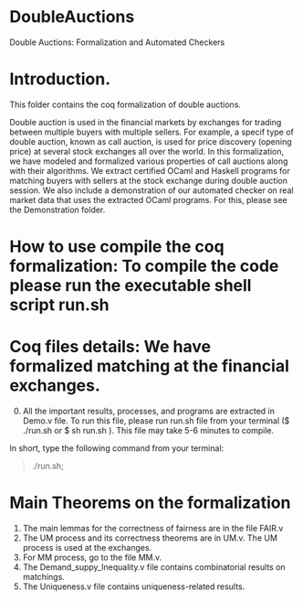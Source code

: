 # DoubleAuctions
Double Auctions: Formalization and Automated Checkers

# Introduction.

This folder contains the coq formalization of double auctions. 

Double auction is used in the financial markets by exchanges for trading between multiple buyers with multiple sellers. 
For example, a specif type of double auction, known as call auction, is used for price discovery (opening price) at several stock exchanges all over the world. 
In this formalization, we have modeled and formalized various properties of call auctions along with their algorithms. 
We extract certified OCaml and Haskell programs for matching buyers with sellers at the stock exchange during double auction session.
We also include a demonstration of our automated checker on real market data that uses the extracted OCaml programs. For this, please see the Demonstration folder.


# How to use compile the coq formalization: To compile the code please run the executable shell script run.sh

# Coq files details: We have formalized matching at the financial exchanges. 
0. All the important results, processes, and programs are extracted in Demo.v file. To run this file, please 
run run.sh file from your terminal ($ ./run.sh or $ sh run.sh ). This file may take 5-6 minutes to compile. 

In short, type the following command from your terminal:
> ./run.sh;


# Main Theorems on the formalization

1. The main lemmas for the correctness of fairness are in the file FAIR.v
2. The UM process and its correctness theorems are in UM.v. The UM process is used at the exchanges.
3. For MM process, go to the file MM.v.
4. The Demand_suppy_Inequality.v file contains combinatorial results on matchings. 
5. The Uniqueness.v file contains uniqueness-related results.


